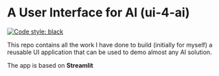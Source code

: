 # A User Interface for AI (ui-4-ai)
[![Code style: black](https://img.shields.io/badge/code%20style-black-000000.svg)](https://github.com/psf/black)

This repo contains all the work I have done to build (initially for myself) a reusable UI application 
that can be used to demo almost any AI solution. 

The app is based on **Streamlit**

